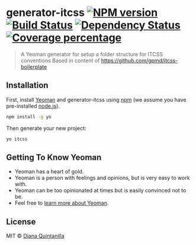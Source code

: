 # generator-itcss [![NPM version][npm-image]][npm-url] [![Build Status][travis-image]][travis-url] [![Dependency Status][daviddm-image]][daviddm-url] [![Coverage percentage][coveralls-image]][coveralls-url]
> A Yeoman generator for setup a folder structure for ITCSS conventions
>Based in content of https://github.com/gpmd/itcss-boilerplate

## Installation

First, install [Yeoman](http://yeoman.io) and generator-itcss using [npm](https://www.npmjs.com/) (we assume you have pre-installed [node.js](https://nodejs.org/)).

```bash
npm install -g yo
```

Then generate your new project:

```bash
yo itcss
```

## Getting To Know Yeoman

 * Yeoman has a heart of gold.
 * Yeoman is a person with feelings and opinions, but is very easy to work with.
 * Yeoman can be too opinionated at times but is easily convinced not to be.
 * Feel free to [learn more about Yeoman](http://yeoman.io/).

## License

MIT © [Diana Quintanilla](www.academyfor.us)


[npm-image]: https://badge.fury.io/js/generator-itcss.svg
[npm-url]: https://npmjs.org/package/generator-itcss
[travis-image]: https://travis-ci.org/ouracademy/generator-itcss.svg?branch=master
[travis-url]: https://travis-ci.org/ouracademy/generator-itcss
[daviddm-image]: https://david-dm.org/ouracademy/generator-itcss.svg?theme=shields.io
[daviddm-url]: https://david-dm.org/ouracademy/generator-itcss
[coveralls-image]: https://coveralls.io/repos/ouracademy/generator-itcss/badge.svg
[coveralls-url]: https://coveralls.io/r/ouracademy/generator-itcss
